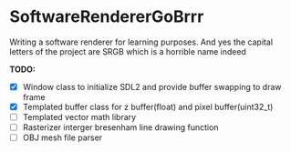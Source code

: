 # SoftwareRendererGoBrrr
Writing a software renderer for learning purposes. And yes the capital letters of the project are SRGB which is a horrible name indeed


**TODO:**


- [x]  Window class to initialize SDL2 and provide buffer swapping to draw frame
- [x]  Templated buffer class for z buffer(float) and pixel buffer(uint32_t)
- [ ]  Templated vector math library
- [ ]  Rasterizer interger bresenham line drawing function
- [ ]  OBJ mesh file parser
